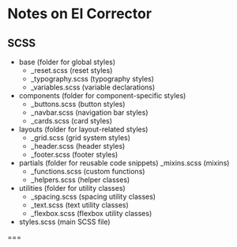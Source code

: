 # Notes on El Corrector

## SCSS

- base (folder for global styles)
    - _reset.scss (reset styles)
    - _typography.scss (typography styles)
    - _variables.scss (variable declarations)
- components (folder for component-specific styles)
    - _buttons.scss (button styles)
    - _navbar.scss (navigation bar styles)
    - _cards.scss (card styles)
- layouts (folder for layout-related styles)
    - _grid.scss (grid system styles)
    - _header.scss (header styles)
    - _footer.scss (footer styles)
- partials (folder for reusable code snippets)
_mixins.scss (mixins)
    - _functions.scss (custom functions)
    - _helpers.scss (helper classes)
- utilities (folder for utility classes)
    - _spacing.scss (spacing utility classes)
    - _text.scss (text utility classes)
    - _flexbox.scss (flexbox utility classes)
- styles.scss (main SCSS file)

===

